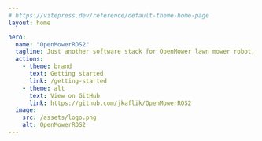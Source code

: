 ```yaml
---
# https://vitepress.dev/reference/default-theme-home-page
layout: home

hero:
  name: "OpenMowerROS2"
  tagline: Just another software stack for OpenMower lawn mower robot, but this time with ROS2!
  actions:
    - theme: brand
      text: Getting started
      link: /getting-started
    - theme: alt
      text: View on GitHub
      link: https://github.com/jkaflik/OpenMowerROS2
  image:
    src: /assets/logo.png
    alt: OpenMowerROS2
---
```

<style>
:root {
  --vp-home-hero-name-color: transparent;
  --vp-home-hero-name-background: -webkit-linear-gradient(120deg, #0b4d04 30%, #04b958);

  --vp-home-hero-image-background-image: linear-gradient(-45deg, #898c89 50%, #898c89 50%);
  --vp-home-hero-image-filter: blur(40px);
}

@media (min-width: 640px) {
  :root {
    --vp-home-hero-image-filter: blur(56px);
  }
}

@media (min-width: 960px) {
  :root {
    --vp-home-hero-image-filter: blur(256px);
  }
}
</style>

